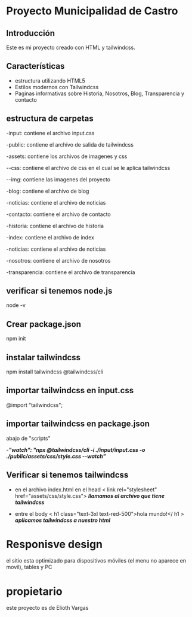 # Proyecto Municipalidad de Castro

## Introducción

Este es mi proyecto creado con HTML y tailwindcss.

## Características

- estructura utilizando HTML5
- Estilos modernos con Tailwindcss
- Paginas informativas sobre Historia, Nosotros, Blog, Transparencia y contacto

## estructura de carpetas

-input: contiene el archivo input.css

-public: contiene el archivo de salida de tailwindcss

-assets: contiene los archivos de imagenes y css

--css: contiene el archivo de css en el cual se le aplica tailwindcss

--img: contiene las imagenes del proyecto

-blog: contiene el archivo de blog

-noticias: contiene el archivo de noticias

-contacto: contiene el archivo de contacto

-historia: contiene el archivo de historia

-index: contiene el archivo de index

-noticias: contiene el archivo de noticias

-nosotros: contiene el archivo de nosotros

-transparencia: contiene el archivo de transparencia

## verificar si tenemos node.js

node -v

## Crear package.json

npm init

## instalar tailwindcss

npm install tailwindcss @tailwindcss/cli

## importar tailwindcss en input.css

@import "tailwindcss";

## importar tailwindcss en package.json

abajo de "scripts"

-***"watch": "npx @tailwindcss/cli -i ./input/input.css -o ./public/assets/css/style.css --watch"***


## Verificar si tenemos tailwindcss

- en el archivo index.html en el head
< link rel="stylesheet" href="assets/css/style.css"> ***llamamos al archivo que tiene tailwindcss***

- entre el body
< h1 class="text-3xl text-red-500">hola mundo!</ h1 > ***aplicamos tailwindcss a nuestro html***

# Responisve design

el sitio esta optimizado para dispositivos móviles (el menu no aparece en movil), tables y PC

# propietario

este proyecto es de Elioth Vargas